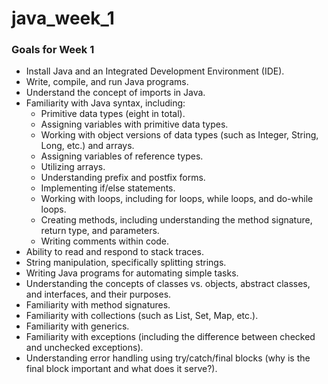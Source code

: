 # java_week_1

### Goals for Week 1

* Install Java and an Integrated Development Environment (IDE).
* Write, compile, and run Java programs.
* Understand the concept of imports in Java.
* Familiarity with Java syntax, including:
    - Primitive data types (eight in total).
    - Assigning variables with primitive data types.
    - Working with object versions of data types (such as Integer, String, Long, etc.) and arrays.
    - Assigning variables of reference types.
    - Utilizing arrays.
    - Understanding prefix and postfix forms.
    - Implementing if/else statements.
    - Working with loops, including for loops, while loops, and do-while loops.
    - Creating methods, including understanding the method signature, return type, and parameters.
    - Writing comments within code.
* Ability to read and respond to stack traces.
* String manipulation, specifically splitting strings.
* Writing Java programs for automating simple tasks.
* Understanding the concepts of classes vs. objects, abstract classes, and interfaces, and their purposes.
* Familiarity with method signatures.
* Familiarity with collections (such as List, Set, Map, etc.).
* Familiarity with generics.
* Familiarity with exceptions (including the difference between checked and unchecked exceptions).
* Understanding error handling using try/catch/final blocks (why is the final block important and what does it serve?).
